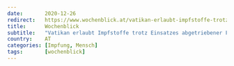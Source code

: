 ```yaml
---
date:       2020-12-26
redirect:   https://www.wochenblick.at/vatikan-erlaubt-impfstoffe-trotz-einsatzes-abgetriebener-foeten/
title:      Wochenblick
subtitle:   "Vatikan erlaubt Impfstoffe trotz Einsatzes abgetriebener Föten"
country:    AT
categories: [Impfung, Mensch]
tags:       [wochenblick]
---
```

